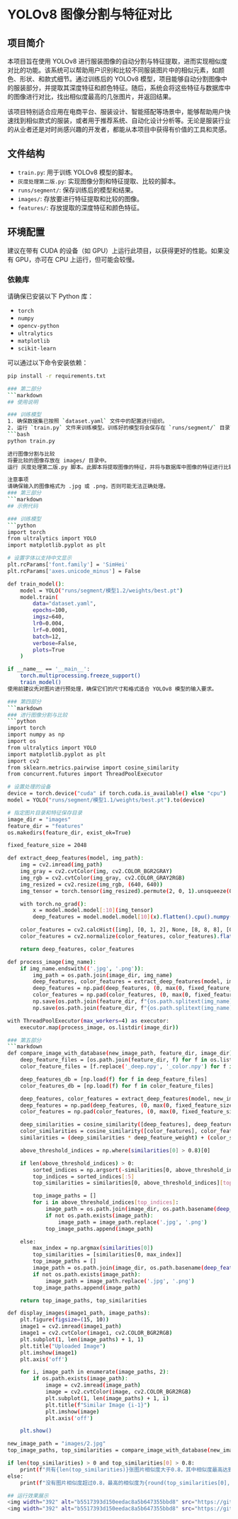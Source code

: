 # YOLOv8 图像分割与特征对比

## 项目简介
本项目旨在使用 YOLOv8 进行服装图像的自动分割与特征提取，进而实现相似度对比的功能。该系统可以帮助用户识别和比较不同服装图片中的相似元素，如颜色、形状、和款式细节。通过训练后的 YOLOv8 模型，项目能够自动分割图像中的服装部分，并提取其深度特征和颜色特征。随后，系统会将这些特征与数据库中的图像进行对比，找出相似度最高的几张图片，并返回结果。

该项目特别适合应用在电商平台、服装设计、智能搭配等场景中，能够帮助用户快速找到相似款式的服装，或者用于推荐系统、自动化设计分析等。无论是服装行业的从业者还是对时尚感兴趣的开发者，都能从本项目中获得有价值的工具和灵感。

## 文件结构
- `train.py`: 用于训练 YOLOv8 模型的脚本。
- `灰度处理第二版.py`: 实现图像分割和特征提取、比较的脚本。
- `runs/segment/`: 保存训练后的模型和结果。
- `images/`: 存放要进行特征提取和比较的图像。
- `features/`: 存放提取的深度特征和颜色特征。

## 环境配置
建议在带有 CUDA 的设备（如 GPU）上运行此项目，以获得更好的性能。如果没有 GPU，亦可在 CPU 上运行，但可能会较慢。

### 依赖库
请确保已安装以下 Python 库：
- `torch`
- `numpy`
- `opencv-python`
- `ultralytics`
- `matplotlib`
- `scikit-learn`

可以通过以下命令安装依赖：
```bash
pip install -r requirements.txt

### 第二部分
```markdown
## 使用说明

### 训练模型
1. 确保数据集已按照 `dataset.yaml` 文件中的配置进行组织。
2. 运行 `train.py` 文件来训练模型。训练好的模型将会保存在 `runs/segment/` 目录下。
```bash
python train.py

进行图像分割与比较
将要比较的图像存放在 images/ 目录中。
运行 灰度处理第二版.py 脚本。此脚本将提取图像的特征，并将与数据库中图像的特征进行比较，输出最相似的几张图片。

注意事项
请确保输入的图像格式为 .jpg 或 .png，否则可能无法正确处理。
### 第三部分
```markdown
## 示例代码

### 训练模型
```python
import torch
from ultralytics import YOLO
import matplotlib.pyplot as plt

# 设置字体以支持中文显示
plt.rcParams['font.family'] = 'SimHei'
plt.rcParams['axes.unicode_minus'] = False

def train_model():
    model = YOLO("runs/segment/模型1.2/weights/best.pt")
    model.train(
        data="dataset.yaml", 
        epochs=100,  
        imgsz=640,
        lr0=0.004,
        lrf=0.0001,
        batch=12,
        verbose=False,
        plots=True
    )

if __name__ == '__main__':
    torch.multiprocessing.freeze_support()
    train_model()
使用前建议先对图片进行预处理，确保它们的尺寸和格式适合 YOLOv8 模型的输入要求。

### 第四部分
```markdown
### 进行图像分割与比较
```python
import torch
import numpy as np
import os
from ultralytics import YOLO
import matplotlib.pyplot as plt
import cv2
from sklearn.metrics.pairwise import cosine_similarity
from concurrent.futures import ThreadPoolExecutor

# 设置处理的设备
device = torch.device("cuda" if torch.cuda.is_available() else "cpu")
model = YOLO("runs/segment/模型1.1/weights/best.pt").to(device)

# 指定图片目录和特征保存目录
image_dir = "images"
feature_dir = "features"
os.makedirs(feature_dir, exist_ok=True)

fixed_feature_size = 2048

def extract_deep_features(model, img_path):
    img = cv2.imread(img_path)
    img_gray = cv2.cvtColor(img, cv2.COLOR_BGR2GRAY)
    img_rgb = cv2.cvtColor(img_gray, cv2.COLOR_GRAY2RGB)
    img_resized = cv2.resize(img_rgb, (640, 640))
    img_tensor = torch.tensor(img_resized).permute(2, 0, 1).unsqueeze(0).float().to(device) / 255.0

    with torch.no_grad():
        x = model.model.model[:10](img_tensor)
        deep_features = model.model.model[10](x).flatten().cpu().numpy()

    color_features = cv2.calcHist([img], [0, 1, 2], None, [8, 8, 8], [0, 256, 0, 256, 0, 256])
    color_features = cv2.normalize(color_features, color_features).flatten()

    return deep_features, color_features

def process_image(img_name):
    if img_name.endswith(('.jpg', '.png')):
        img_path = os.path.join(image_dir, img_name)
        deep_features, color_features = extract_deep_features(model, img_path)
        deep_features = np.pad(deep_features, (0, max(0, fixed_feature_size - len(deep_features))), mode='constant')[:fixed_feature_size]
        color_features = np.pad(color_features, (0, max(0, fixed_feature_size - len(color_features))), mode='constant')[:fixed_feature_size]
        np.save(os.path.join(feature_dir, f"{os.path.splitext(img_name)[0]}_deep.npy"), deep_features)
        np.save(os.path.join(feature_dir, f"{os.path.splitext(img_name)[0]}_color.npy"), color_features)

with ThreadPoolExecutor(max_workers=4) as executor:
    executor.map(process_image, os.listdir(image_dir))

### 第五部分
```markdown
def compare_image_with_database(new_image_path, feature_dir, image_dir):
    deep_feature_files = [os.path.join(feature_dir, f) for f in os.listdir(feature_dir) if f.endswith('_deep.npy')]
    color_feature_files = [f.replace('_deep.npy', '_color.npy') for f in deep_feature_files]

    deep_features_db = [np.load(f) for f in deep_feature_files]
    color_features_db = [np.load(f) for f in color_feature_files]

    deep_features, color_features = extract_deep_features(model, new_image_path)
    deep_features = np.pad(deep_features, (0, max(0, fixed_feature_size - len(deep_features))), mode='constant')[:fixed_feature_size]
    color_features = np.pad(color_features, (0, max(0, fixed_feature_size - len(color_features))), mode='constant')[:fixed_feature_size]

    deep_similarities = cosine_similarity([deep_features], deep_features_db)
    color_similarities = cosine_similarity([color_features], color_features_db)
    similarities = (deep_similarities * deep_feature_weight) + (color_similarities * color_feature_weight)

    above_threshold_indices = np.where(similarities[0] > 0.8)[0]

    if len(above_threshold_indices) > 0:
        sorted_indices = np.argsort(-similarities[0, above_threshold_indices])
        top_indices = sorted_indices[:5]
        top_similarities = similarities[0, above_threshold_indices][top_indices]

        top_image_paths = []
        for i in above_threshold_indices[top_indices]:
            image_path = os.path.join(image_dir, os.path.basename(deep_feature_files[i]).replace('_deep.npy', '.jpg'))
            if not os.path.exists(image_path):
                image_path = image_path.replace('.jpg', '.png')
            top_image_paths.append(image_path)

    else:
        max_index = np.argmax(similarities[0])
        top_similarities = [similarities[0, max_index]]
        top_image_paths = []
        image_path = os.path.join(image_dir, os.path.basename(deep_feature_files[max_index]).replace('_deep.npy', '.jpg'))
        if not os.path.exists(image_path):
            image_path = image_path.replace('.jpg', '.png')
        top_image_paths.append(image_path)

    return top_image_paths, top_similarities

def display_images(image1_path, image_paths):
    plt.figure(figsize=(15, 10))
    image1 = cv2.imread(image1_path)
    image1 = cv2.cvtColor(image1, cv2.COLOR_BGR2RGB)
    plt.subplot(1, len(image_paths) + 1, 1)
    plt.title("Uploaded Image")
    plt.imshow(image1)
    plt.axis('off')

    for i, image_path in enumerate(image_paths, 2):
        if os.path.exists(image_path):
            image = cv2.imread(image_path)
            image = cv2.cvtColor(image, cv2.COLOR_BGR2RGB)
            plt.subplot(1, len(image_paths) + 1, i)
            plt.title(f"Similar Image {i-1}")
            plt.imshow(image)
            plt.axis('off')

    plt.show()

new_image_path = "images/2.jpg"
top_image_paths, top_similarities = compare_image_with_database(new_image_path, feature_dir, image_dir)

if len(top_similarities) > 0 and top_similarities[0] > 0.8:
    print(f"共有{len(top_similarities)}张图片相似度大于0.8，其中相似度最高达到了{round(top_similarities[0], 3)}")
else:
    print(f"没有图片相似度超过0.8，最高的相似度为{round(top_similarities[0], 3)}")

## 运行效果展示
<img width="392" alt="b5517393d150eedac8a5b647355bbd8" src="https://github.com/user-attachments/assets/55719298-995a-4491-ad2b-2c6fd365b2f9">
<img width="392" alt="b5517393d150eedac8a5b647355bbd8" src="https://github.com/user-attachments/assets/3089c5a1-8563-4228-aa57-e6c36f2f9016">



